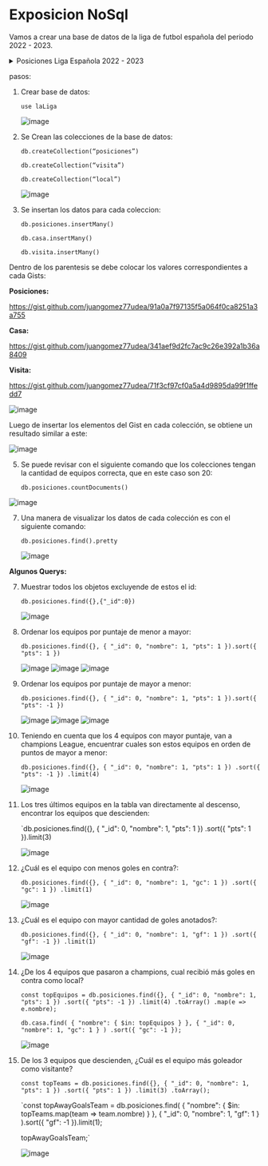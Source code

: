 # Exposicion NoSql
Vamos a crear una base de datos de la liga de futbol española del periodo 2022 - 2023.

<details>
  
  <summary>Posiciones Liga Española 2022 - 2023</summary>
  
  ![image](https://github.com/user-attachments/assets/d784af58-3c72-4677-bde7-2c6a3b84d4fe)
  
</details>



pasos:

1.  Crear base de datos:
   
    `use laLiga`

    ![image](https://github.com/user-attachments/assets/50c1573e-7caf-46a4-965f-3ad81bc31734)


3.  Se Crean las colecciones de la base de datos:

    `db.createCollection(“posiciones”)`
    
    `db.createCollection(“visita”)`
    
    `db.createCollection(“local”)`

     ![image](https://github.com/user-attachments/assets/13889c11-7f36-47ff-ab17-1a8f54d3f890)



5.  Se insertan los datos para cada coleccion:

      `db.posiciones.insertMany()`

      `db.casa.insertMany()`

      `db.visita.insertMany()`

Dentro de los parentesis se debe colocar los valores correspondientes a cada Gists:
    

   **Posiciones:**
        
  https://gist.github.com/juangomez77udea/91a0a7f97135f5a064f0ca8251a3a755
        
           
  **Casa:**
        
  https://gist.github.com/juangomez77udea/341aef9d2fc7ac9c26e392a1b36a8409
          
        
  **Visita:**
        
  https://gist.github.com/juangomez77udea/71f3cf97cf0a5a4d9895da99f1ffedd7

    

  ![image](https://github.com/user-attachments/assets/b7802d3b-6d3e-4b9b-956a-7c6000d5f9b8)

  Luego de insertar los elementos del Gist en cada colección, se obtiene un resultado similar a este:

  ![image](https://github.com/user-attachments/assets/853e75ff-ba2c-4cae-9d94-7d556fe0a72d)


5. Se puede revisar con el siguiente comando que los colecciones tengan la cantidad de equipos correcta, que en este caso son 20:

   `db.posiciones.countDocuments()`
   

  ![image](https://github.com/user-attachments/assets/ed3a74bc-9790-4a81-8da0-8e86344bd443)



7. Una manera de visualizar los datos de cada colección es con el siguiente comando:

   `db.posiciones.find().pretty`


   ![image](https://github.com/user-attachments/assets/f3931784-17df-4afe-959c-0285e0003442)

   

**Algunos Querys:**

7. Muestrar todos los objetos excluyende de estos el id:

    `db.posiciones.find({},{"_id":0})`

   ![image](https://github.com/user-attachments/assets/e324a7e2-6e83-4ffd-812d-05ea199589a5)

  
9. Ordenar los equipos por puntaje de menor a mayor:

    `db.posiciones.find({}, { "_id": 0, "nombre": 1, "pts": 1 }).sort({ "pts": 1 })`

    ![image](https://github.com/user-attachments/assets/f1326955-f222-4dfe-86e6-4975da24e1af) ![image](https://github.com/user-attachments/assets/cae21994-9631-44dd-a41f-cabb1ec0ac63) ![image](https://github.com/user-attachments/assets/d822cf02-f1c5-40b2-80bb-5f18ece2a092)


11. Ordenar los equipos por puntaje de mayor a menor:

    `db.posiciones.find({}, { "_id": 0, "nombre": 1, "pts": 1 }).sort({ "pts": -1 })`
    

    ![image](https://github.com/user-attachments/assets/e0c2f453-ee0d-46f2-8484-e505757400f2) ![image](https://github.com/user-attachments/assets/9da5f4d9-85d9-4b15-932b-80ae0750b252) ![image](https://github.com/user-attachments/assets/c299eb6e-0216-483b-b720-ecfa5484d3e8)



13. Teniendo en cuenta que los 4 equipos con mayor puntaje, van a champions League, encuentrar cuales son estos equipos en orden de puntos de mayor a menor:

    `db.posiciones.find({}, { "_id": 0, "nombre": 1, "pts": 1 })
                .sort({ "pts": -1 })
                .limit(4)`

    ![image](https://github.com/user-attachments/assets/bdd93b5b-6c13-4bb5-876b-f68c1d750fac)


15. Los tres últimos equipos en la tabla van directamente al descenso, encontrar los equipos que descienden:

    `db.posiciones.find({}, { "_id": 0, "nombre": 1, "pts": 1 })
    	.sort({ "pts": 1 }).limit(3)

    ![image](https://github.com/user-attachments/assets/d474f8dc-965b-44d1-a11d-34c9c56457a9)



17. ¿Cuál es el equipo con menos goles en contra?:

    `db.posiciones.find({}, { "_id": 0, "nombre": 1, "gc": 1 })
    		.sort({ "gc": 1 })
    		.limit(1)`

    ![image](https://github.com/user-attachments/assets/14ea50e0-bdf6-43c9-b437-7c2083b24218)


    
19. ¿Cuál es el equipo con mayor cantidad de goles anotados?:

    `db.posiciones.find({}, { "_id": 0, "nombre": 1, "gf": 1 })
    .sort({ "gf": -1 })
    .limit(1)`

    ![image](https://github.com/user-attachments/assets/011d842f-44ae-4ed8-b107-a1d69c77672b)


20. ¿De los 4 equipos que pasaron a champions, cual recibió más goles en contra como local?

    `const topEquipos = db.posiciones.find({}, { "_id": 0, "nombre": 1, "pts": 1 })
      .sort({ "pts": -1 })
      .limit(4)
      .toArray()
      .map(e => e.nombre);`

    `db.casa.find(
    			{ "nombre": { $in: topEquipos } },
    			{ "_id": 0, "nombre": 1, "gc": 1 }
        )
      .sort({ "gc": -1 });`

      ![image](https://github.com/user-attachments/assets/36e772a9-685d-4d00-ab7f-18622c2d9119)


22. De los 3 equipos que descienden, ¿Cuál es el equipo más goleador como visitante?
    
    `const topTeams = db.posiciones.find({}, { "_id": 0, "nombre": 1, "pts": 1 })
    	.sort({ "pts": 1 })
    	.limit(3)
   		.toArray();`

    `const topAwayGoalsTeam = db.posiciones.find(
    { "nombre": { $in: topTeams.map(team => team.nombre) } },
    { "_id": 0, "nombre": 1, "gf": 1 }
    ).sort({ "gf": -1 }).limit(1);

    topAwayGoalsTeam;`
    

    ![image](https://github.com/user-attachments/assets/11b1e637-1ddd-4041-ae9c-adc5103eac1c)



    



   
 
